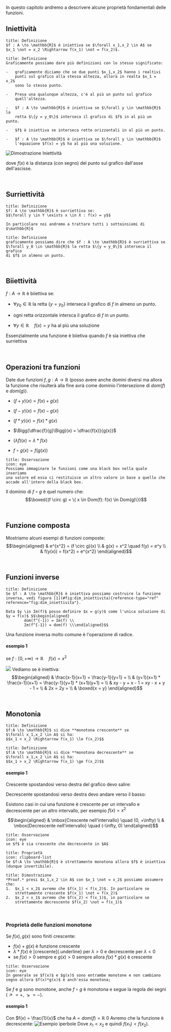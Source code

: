 In questo capitolo andremo a descrivere alcune proprietà fondamentali
delle funzioni.

## Iniettività

```ad-note
title: Definizione
$f : A \to \mathbb{R}$ è iniettiva se $\forall x_1,x_2 \in A$ se
$x_1 \not = x_2 \Rightarrow f(x_1) \not = f(x_2)$.

```

```ad-note
title: Definizione
Graficamente possiamo dare più definizioni con lo stesso significato:

-   graficamente diciamo che se due punti $x_1,x_2$ hanno i realtivi
    punti sul grafico alla stessa altezza, allora in realta $x_1 = x_2$
    sono lo stesso punto.

-   Presa una qualunque altezza, c'è al più un punto sul grafico
    quell'altezza.

-   $f : A \to \mathbb{R}$ è iniettiva se $\forall y \in \mathbb{R}$ la
    retta $\{y = y_0\}$ interseca il grafico di $f$ in al più un punto.

-   $f$ è iniettiva se interseca rette orizzontali in al più un punto.

-   $f : A \to \mathbb{R}$ è iniettiva se $\forall y \in \mathbb{R}$
    l'equazione $f(x) = y$ ha al più una soluzione.
```


![Dimostrazione Iniettività](dim_iniettivita.png)

dove $f(x)$ è la distanza (con segno) del punto sul grafico dall'asse
dell'ascisse.

<div style="page-break-after: always; visibility:hidden">\pagebreak</div>

## Surriettività

```ad-note
title: Definizione
$f: A \to \mathbb{R}$ è surriettiva se:
$$\forall y \in Y \exists x \in X : f(x) = y$$

In particolare noi andremo a trattare tutti i sottoinsiemi di $\mathbb{R}$
```

```ad-note
title: Definizione
graficamente possiamo dire che $f : A \to \mathbb{R}$ è surriettiva se
$\forall y_0 \in \mathbb{R}$ la retta $\{y = y_0\}$ interseca il grafico
di $f$ in almeno un punto.
```

<div style="page-break-after: always; visibility:hidden">\pagebreak</div>

## Biiettività

$f : A \to \mathbb{R}$ è biiettiva se:

-   $\forall y_0 \in \mathbb{R}$ la retta $\{y = y_0\}$ interseca il
    grafico di $f$ in almeno un punto.

-   ogni retta orizzontale intersca il grafico di $f$ in un punto.

-   $\forall y \in \mathbb{R} \quad f(x) = y$ ha al più una soluzione

Essenzialmente una funzione è biietiva quando $f$ è sia
iniettiva che surriettiva

<div style="page-break-after: always; visibility:hidden">\pagebreak</div>

## Operazioni tra funzioni 
Date due funzioni $f,g : A \to \mathbb{R}$ (posso avere anche domini
diversi ma allora la funzione che risulterà alla fine avrà come dominio
l'intersezione di $dom(f)$ e $dom(g)$).

-   $(f + y)(x) = f(x) + g(x)$

-   $(f - y)(x) = f(x) - g(x)$

-   $(f * y)(x) = f(x) * g(x)$

-   $\Bigg(\dfrac{f}{g}\Bigg)(x) = \dfrac{f(x)}{g(x)}$

-   $(\lambda f)(x) = \lambda * f(x)$

-   $f \circ g (x) = f(g(x))$

```ad-note
title: Osservazione
icon: eye
Possiamo immaginare le funzioni come una black box nella quale inseriamo
una valore ed essa ci restituisce un altro valore in base a quello che
accade all'intero della black box.

```
Il dominio di $f \circ g$ è quel numero che:
$$\boxed{(f \circ g) = \{ x \in Dom(f): f(x) \in Dom(g)\}}$$
<div style="page-break-after: always; visibility:hidden">\pagebreak</div>

## Funzione composta
Mostriamo alcuni esempi di funzioni composte: $$\begin{aligned}
                & e^{x^2} = (f \circ g)(x) \\
                & g(x) = x^2 \quad f(y) = e^y \\
                & f(y(x)) = f(x^2) = e^{x^2}
        \end{aligned}$$
<div style="page-break-after: always; visibility:hidden">\pagebreak</div>

## Funzioni inverse 

```ad-note
title: Definizione
Se $f : A \to \mathbb{R}$ è iniettiva possiamo costruire la funzione
inversa, vedi figura [1](#fig:dim_iniettivita){reference-type="ref"
reference="fig:dim_iniettivita"}.

Data $y \in Im(f)$ posso definire $x = g(y)$ come l'unica soluzione di
$y = f(x)$ $$\begin{aligned}
        dom(f^{-1}) = Im(f) \\
        Im(f^{-1}) = dom(f) \\\end{aligned}$$
```

Una funzione inversa molto comune è l'operazione di radice.

#### esempio 1
se $f : [0, +\infty) \to \mathbb{R} \quad  f(x) = x^2$

![](es_funzione_inversa.png)
Vediamo se è iniettiva: $$\begin{aligned}
                & \frac{x-1}{x+1} = \frac{y-1}{y+1} =  \\
                & (y+1)(x+1) * \frac{x-1}{x+1} = \frac{y-1}{y+1} * (x+1)(y+1) = \\
                & xy - y + x - 1 = xy - x + y - 1 = \\
                & 2x = 2y = \\
                & \boxed{x = y}
        \end{aligned}$$
<div style="page-break-after: always; visibility:hidden">\pagebreak</div>

## Monotonia

```ad-note
title: Definizione
$f:A \to \mathbb{R}$ si dice **monotona crescente** se
$\forall x_1,x_2 \in A$ si ha:
$$x_1 < x_2 \Rightarrow f(x_1) \le f(x_2)$$

```

```ad-note
title: Definizione
$f:A \to \mathbb{R}$ si dice **monotona decrescente** se
$\forall x_1,x_2 \in A$ si ha:
$$x_1 > x_2 \Rightarrow f(x_1) \ge f(x_2)$$
```

#### esempio 1
Crescente spostandosi verso destra del grafico devo salire:


Decrescente spostandosi verso destra devo andare verso il basso:

Esistono casi in cui una funzione è crescente per un intervallo e
decrescente per un altro intervallo, per esempio $f(x) = x^2$

$$\begin{aligned}
               & \mbox{Crescente nell'intervallo} \quad (0, +\infty) \\
               & \mbox{Decrescente nell'intervallo} \quad (-\infty, 0)
       \end{aligned}$$

```ad-note
title: Osservazione
icon: eye
se $f$ è sia crescente che decrescente in $A$

```

```ad-note
title: Proprietà
icon: clipboard-list
Se $f:A \to \mathbb{R}$ è strettamente monotona allora $f$ è iniettiva
(dunque invertibile).

```

```ad-note
title: Dimostrazione
*Proof.* presi $x_1,x_2 \in A$ con $x_1 \not = x_2$ possiamo assumere
che:
1.  $x_1 < x_2$ avremo che $f(x_1) < f(x_2)$. In particolare se
    strettamente crescente $f(x_1) \not = f(x_2)$
2.  $x_2 < x_1$ avremo che $f(x_2) < f(x_1)$, in particolare se
    strettamente decrescente $f(x_2) \not = f(x_1)$

```
<div style="page-break-after: always; visibility:hidden">\pagebreak</div>

### Proprietà delle funzioni monotone

Se $f(x),g(x)$ sono finiti crescente:

-   $f(x) + g(x)$ è funzione crescente
-   $\lambda * f(x)$ è [crescente]{.underline} per
    $\lambda > 0$ e decrescente per
    $\lambda < 0$
-   se $f(x)>0$ sempre e $g(x)>0$ sempre allora $f(x)*g(x)$ è crescente

```ad-note
title: Osservazione
icon: eye
In generale se $f(x)$ e $g(x)$ sono entrambe monotone e non cambiano
segno allora $f(x)*g(x)$ è anch'essa monotona;
```

Se $f$ e $g$ sono monotone, anche $f \circ g$ è monotona e segue la
regola dei segni ($\nearrow =+, \searrow=-$).

#### esempio 1
Con $f(x) = \frac{1}{x}$ che ha $A = dom(f) = \mathbb{R} \ {0}$
Avremo che la funzione è decrescente:
![Esempio iperbole](monotonia_iperbole.png)
Dove $x_1 < x_2$ e quindi $f(x_1) < f(x_2)$.

